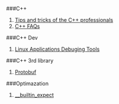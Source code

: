 ###C++
1. [Tips and tricks of the C++ professionals](http://www.bordoon.com/cplusplus/book_wrapper.html)
2. [C++ FAQs](http://yosefk.com/c++fqa/index.html)

###C++ Dev
1. [Linux Applications Debuging Tools](https://en.wikibooks.org/wiki/Linux_Applications_Debugging_Techniques)

###C++ 3rd library
1. [Protobuf](https://developers.google.com/protocol-buffers/docs/reference/cpp/google.protobuf.message)

###Optimazation
1. [__builtin_expect](http://my.oschina.net/moooofly/blog/175019)
